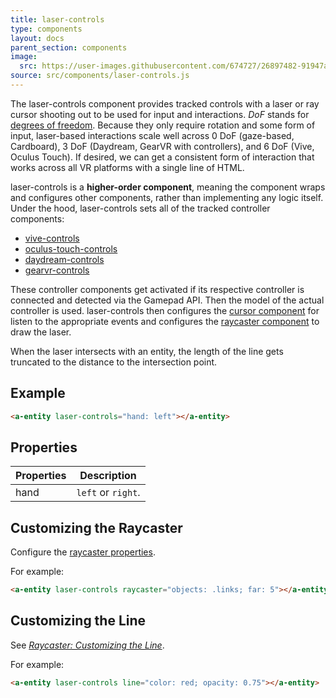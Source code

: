 ```yaml
---
title: laser-controls
type: components
layout: docs
parent_section: components
image:
  src: https://user-images.githubusercontent.com/674727/26897482-91947a94-4b7d-11e7-9cb5-5c47f50938e4.gif
source: src/components/laser-controls.js
---
```


[dof]: http://www.roadtovr.com/introduction-positional-tracking-degrees-freedom-dof/

The laser-controls component provides tracked controls with a laser or ray
cursor shooting out to be used for input and interactions. *DoF* stands for
[degrees of freedom][dof]. Because they only require rotation and some form of
input, laser-based interactions scale well across 0 DoF (gaze-based,
Cardboard), 3 DoF (Daydream, GearVR with controllers), and 6 DoF (Vive, Oculus
Touch). If desired, we can get a consistent form of interaction that works
across all VR platforms with a single line of HTML.

[daydream-controls]: ./daydream-controls.md
[gearvr-controls]: ./gearvr-controls.md
[oculus-touch-controls]: ./oculus-touch-controls.md
[tracked-controls]: ./tracked-controls.md
[vive-controls]: ./vive-controls.md

laser-controls is a **higher-order component**, meaning the component wraps and
configures other components, rather than implementing any logic itself. Under
the hood, laser-controls sets all of the tracked controller components:

- [vive-controls]
- [oculus-touch-controls]
- [daydream-controls]
- [gearvr-controls]

[cursor]: ./cursor.md
[raycaster]: ./raycaster.md

These controller components get activated if its respective controller is
connected and detected via the Gamepad API. Then the model of the actual
controller is used. laser-controls then configures the [cursor
component][cursor] for listen to the appropriate events and configures the
[raycaster component][raycaster] to draw the laser.

When the laser intersects with an entity, the length of the line gets truncated
to the distance to the intersection point.

## Example

```html
<a-entity laser-controls="hand: left"></a-entity>
```

## Properties

| Properties | Description        |
|------------|--------------------|
| hand       | `left` or `right`. |

## Customizing the Raycaster

Configure the [raycaster properties][raycaster].

For example:

```html
<a-entity laser-controls raycaster="objects: .links; far: 5"></a-entity>
```

## Customizing the Line

[customize]: ./raycaster.md#customizing-the-line

See [*Raycaster: Customizing the Line*][customize].

For example:

```html
<a-entity laser-controls line="color: red; opacity: 0.75"></a-entity>
```
